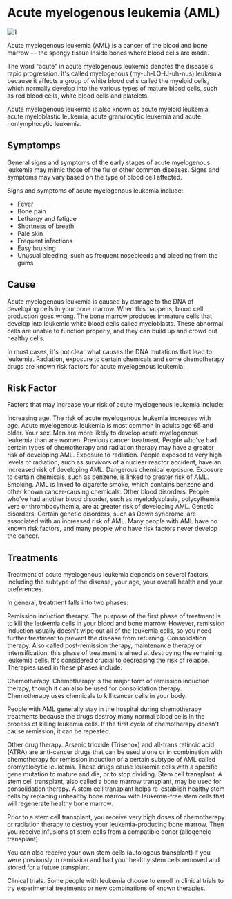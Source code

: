 # Acute myelogenous leukemia (AML)

![1](static/expanded/dnt/image/0001.jpg)

Acute myelogenous leukemia (AML) is a cancer of the blood and bone marrow — the spongy tissue inside bones where blood cells are made.

The word "acute" in acute myelogenous leukemia denotes the disease's rapid progression. It's called myelogenous (my-uh-LOHJ-uh-nus) leukemia because it affects a group of white blood cells called the myeloid cells, which normally develop into the various types of mature blood cells, such as red blood cells, white blood cells and platelets.

Acute myelogenous leukemia is also known as acute myeloid leukemia, acute myeloblastic leukemia, acute granulocytic leukemia and acute nonlymphocytic leukemia.

## Symptomps

General signs and symptoms of the early stages of acute myelogenous leukemia may mimic those of the flu or other common diseases. Signs and symptoms may vary based on the type of blood cell affected.

Signs and symptoms of acute myelogenous leukemia include:

+ Fever
+ Bone pain
+ Lethargy and fatigue
+ Shortness of breath
+ Pale skin
+ Frequent infections
+ Easy bruising
+ Unusual bleeding, such as frequent nosebleeds and bleeding from the gums

## Cause

Acute myelogenous leukemia is caused by damage to the DNA of developing cells in your bone marrow. When this happens, blood cell production goes wrong. The bone marrow produces immature cells that develop into leukemic white blood cells called myeloblasts. These abnormal cells are unable to function properly, and they can build up and crowd out healthy cells.

In most cases, it's not clear what causes the DNA mutations that lead to leukemia. Radiation, exposure to certain chemicals and some chemotherapy drugs are known risk factors for acute myelogenous leukemia.

## Risk Factor

Factors that may increase your risk of acute myelogenous leukemia include:

Increasing age. The risk of acute myelogenous leukemia increases with age. Acute myelogenous leukemia is most common in adults age 65 and older.
Your sex. Men are more likely to develop acute myelogenous leukemia than are women.
Previous cancer treatment. People who've had certain types of chemotherapy and radiation therapy may have a greater risk of developing AML.
Exposure to radiation. People exposed to very high levels of radiation, such as survivors of a nuclear reactor accident, have an increased risk of developing AML.
Dangerous chemical exposure. Exposure to certain chemicals, such as benzene, is linked to greater risk of AML.
Smoking. AML is linked to cigarette smoke, which contains benzene and other known cancer-causing chemicals.
Other blood disorders. People who've had another blood disorder, such as myelodysplasia, polycythemia vera or thrombocythemia, are at greater risk of developing AML.
Genetic disorders. Certain genetic disorders, such as Down syndrome, are associated with an increased risk of AML.
Many people with AML have no known risk factors, and many people who have risk factors never develop the cancer.

## Treatments

Treatment of acute myelogenous leukemia depends on several factors, including the subtype of the disease, your age, your overall health and your preferences.

In general, treatment falls into two phases:

Remission induction therapy. The purpose of the first phase of treatment is to kill the leukemia cells in your blood and bone marrow. However, remission induction usually doesn't wipe out all of the leukemia cells, so you need further treatment to prevent the disease from returning.
Consolidation therapy. Also called post-remission therapy, maintenance therapy or intensification, this phase of treatment is aimed at destroying the remaining leukemia cells. It's considered crucial to decreasing the risk of relapse.
Therapies used in these phases include:

Chemotherapy. Chemotherapy is the major form of remission induction therapy, though it can also be used for consolidation therapy. Chemotherapy uses chemicals to kill cancer cells in your body.

People with AML generally stay in the hospital during chemotherapy treatments because the drugs destroy many normal blood cells in the process of killing leukemia cells. If the first cycle of chemotherapy doesn't cause remission, it can be repeated.

Other drug therapy. Arsenic trioxide (Trisenox) and all-trans retinoic acid (ATRA) are anti-cancer drugs that can be used alone or in combination with chemotherapy for remission induction of a certain subtype of AML called promyelocytic leukemia. These drugs cause leukemia cells with a specific gene mutation to mature and die, or to stop dividing.
Stem cell transplant. A stem cell transplant, also called a bone marrow transplant, may be used for consolidation therapy. A stem cell transplant helps re-establish healthy stem cells by replacing unhealthy bone marrow with leukemia-free stem cells that will regenerate healthy bone marrow.

Prior to a stem cell transplant, you receive very high doses of chemotherapy or radiation therapy to destroy your leukemia-producing bone marrow. Then you receive infusions of stem cells from a compatible donor (allogeneic transplant).

You can also receive your own stem cells (autologous transplant) if you were previously in remission and had your healthy stem cells removed and stored for a future transplant.

Clinical trials. Some people with leukemia choose to enroll in clinical trials to try experimental treatments or new combinations of known therapies.
